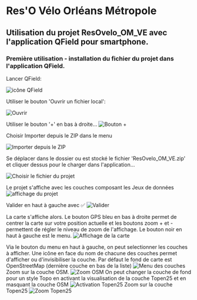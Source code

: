 # Res'O Vélo Orléans Métropole

## Utilisation du projet ResOvelo_OM_VE avec l'application QField pour smartphone.

### Première utilisation - installation du fichier du projet dans l'application QField.
Lancer QField:

![icône QField](MD/01-icone_QField.jpg "icône QField")

Utiliser le bouton 'Ouvrir un fichier local':

![Ouvrir](MD/02.jpg "Ouvrir un fichier local")

Utiliser le bouton '+' en bas à droite...
![Bouton +](MD/03.jpg "Utiliser le bouton +")

Choisir Importer depuis le ZIP dans le menu 

![Importer depuis le ZIP](MD/04.jpg "Importer depuis le ZIP")

Se déplacer dans le dossier ou est stocké le fichier 'ResOvelo_OM_VE.zip' et cliquer dessus pour le charger dans l'application...

![Choisir le fichier du projet](MD/05.jpg "Choisir le fichier du projet")

Le projet s'affiche avec les couches composant les Jeux de données
![affichage du projet](MD/06.jpg "affichage du projet et des couches")

Valider en haut à gauche avec ✅️
![Valider](MD/07.jpg "Valider")

La carte s'affiche alors. Le bouton GPS bleu en bas à droite permet de centrer la carte sur votre position actuelle et les boutons zoom + et - permettent de régler le niveau de zoom de l'affichage. Le bouton noir en haut à gauche est le menu.
![Affichage de la carte](MD/08.jpg "Affichage de la carte")

Via le bouton du menu en haut à gauche, on peut selectionner les couches à afficher. Une icône en face du nom de chacune des couches permet d'afficher ou d'invisibiliser la couche.
Par défaut le fond de carte est OpenStreetMap (dernière couche en bas de la liste)
![Menu des couches](MD/09.jpg "Menu des couches visibles")
Zoom sur la couche OSM.
![Zoom OSM](MD/10.jpg "Zoom couche OSM")
On peut changer la couche de fond pour un style Topo en activant la visualisation de la couche Topen25 et en masquant la couche OSM
![Activation Topen25](MD/11.jpg "Activation Topen25")
Zoom sur la couche Topen25
![Zoom Topen25](MD/12.jpg "Zoom Topen25")



